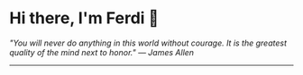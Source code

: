 <h1>Hi there, I'm Ferdi 👋</h1>

<p><em>
  "You will never do anything in this world without courage. It is the greatest quality of the mind next to honor." — James Allen
</em></p>

---
